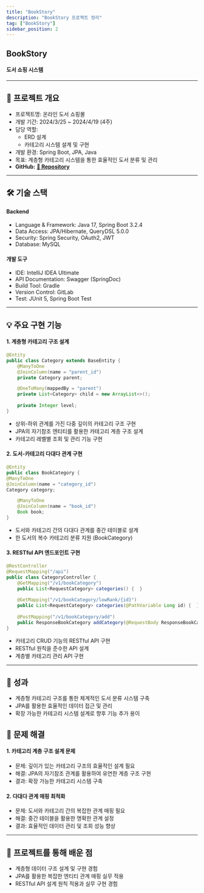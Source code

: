 ```yaml
---
title: "BookStory"
description: "BookStory 프로젝트 정리"
tag: ["BookStory"]
sidebar_position: 2
---
```


## BookStory
#### 도서 쇼핑 시스템
***
## 📝 프로젝트 개요

- 프로젝트명: 온라인 도서 쇼핑몰
- 개발 기간: 2024/3/25 ~ 2024/4/19 (4주)
- 담당 역할:
  - ERD 설계
  - 카테고리 시스템 설계 및 구현
- 개발 환경: Spring Boot, JPA, Java
- 목표: 계층형 카테고리 시스템을 통한 효율적인 도서 분류 및 관리
- **GitHub:** [**🔗 Repository**](https://github.com/YAE-Joon/bookstory)
*** 

## 🛠 기술 스택

#### Backend

- Language & Framework: Java 17, Spring Boot 3.2.4
- Data Access: JPA/Hibernate, QueryDSL 5.0.0
- Security: Spring Security, OAuth2, JWT
- Database: MySQL

#### 개발 도구

- IDE: IntelliJ IDEA Ultimate
- API Documentation: Swagger (SpringDoc)
- Build Tool: Gradle
- Version Control: GitLab
- Test: JUnit 5, Spring Boot Test

***
## 💡 주요 구현 기능

#### 1. 계층형 카테고리 구조 설계
```java
@Entity
public class Category extends BaseEntity {
    @ManyToOne
    @JoinColumn(name = "parent_id")
    private Category parent;

    @OneToMany(mappedBy = "parent")
    private List<Category> child = new ArrayList<>();
    
    private Integer level;
}
```
- 상위-하위 관계를 가진 다중 깊이의 카테고리 구조 구현
- JPA의 자기참조 엔티티를 활용한 카테고리 계층 구조 설계
- 카테고리 레벨별 조회 및 관리 기능 구현

#### 2. 도서-카테고리 다대다 관계 구현
```java
@Entity
public class BookCategory {
@ManyToOne
@JoinColumn(name = "category_id")
Category category;

    @ManyToOne
    @JoinColumn(name = "book_id")
    Book book;
}
```

- 도서와 카테고리 간의 다대다 관계를 중간 테이블로 설계
- 한 도서의 복수 카테고리 분류 지원 (BookCategory)

#### 3. RESTful API 엔드포인트 구현
```java
@RestController
@RequestMapping("/api")
public class CategoryController {
    @GetMapping("/v1/bookCategory")
    public List<RequestCategory> categories() {  }
    
    @GetMapping("/v1/bookCategory/lowRank/{id}")
    public List<RequestCategory> categories(@PathVariable Long id) {  }
    
    @PostMapping("/v1/bookCategory/add")
    public ResponseBookCategory addCategory(@RequestBody ResponseBookCategoryList list) {  }
}
```
- 카테고리  CRUD 기능의 RESTful API 구현
- RESTful 원칙을 준수한 API 설계
- 계층별 카테고리 관리 API 구현
***
## 🎯 성과

- 계층형 카테고리 구조를 통한 체계적인 도서 분류 시스템 구축
- JPA를 활용한 효율적인 데이터 접근 및 관리
- 확장 가능한 카테고리 시스템 설계로 향후 기능 추가 용이

## 💪 문제 해결

#### 1. 카테고리 계층 구조 설계 문제

- 문제: 깊이가 있는 카테고리 구조의 효율적인 설계 필요
- 해결: JPA의 자기참조 관계를 활용하여 유연한 계층 구조 구현
- 결과: 확장 가능한 카테고리 시스템 구축


#### 2. 다대다 관계 매핑 최적화

- 문제: 도서와 카테고리 간의 복잡한 관계 매핑 필요
- 해결: 중간 테이블을 활용한 명확한 관계 설정
- 결과: 효율적인 데이터 관리 및 조회 성능 향상
***
## 🌱 프로젝트를 통해 배운 점

- 계층형 데이터 구조 설계 및 구현 경험
- JPA를 활용한 복잡한 엔티티 관계 매핑 실무 적용
- RESTful API 설계 원칙 적용과 실무 구현 경험
